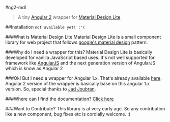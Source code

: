 #ng2-mdl
>A tiny [Angular 2](http://angular.io) wrapper for [Material Design Lite](http://getmdl.io)

##Installation
`not available yet! :'(`

###What is Material Design Lite
Material Design Lite is a small component library for web project that follows [google's material design](https://www.google.com/design/spec/material-design/introduction.html) pattern.

###Why do I need a wrapper for this?
Material Design Lite is basically developed for vanilla JavaScript based uses. It's not well supported for framework like [AngularJS](https://angularjs.org/) and the next generation version of AngularJS which is know as Angular 2

###Ok! But I need a wrapper for Angular 1.x.
That's already available [here](https://github.com/jadjoubran/angular-material-design-lite). Angular 2 version of the wrapper is basically base on this angular 1.x version. So, special thanks to [Jad Joubran](https://github.com/jadjoubran).

###Where can I find the documentation?
[Click here](https://sabbirrahman.github.io/ng2-mdl)

###Want to Contribute?
This library is at very early age. So any contribution like a new component, bug fixes etc is cordially welcome. :)
